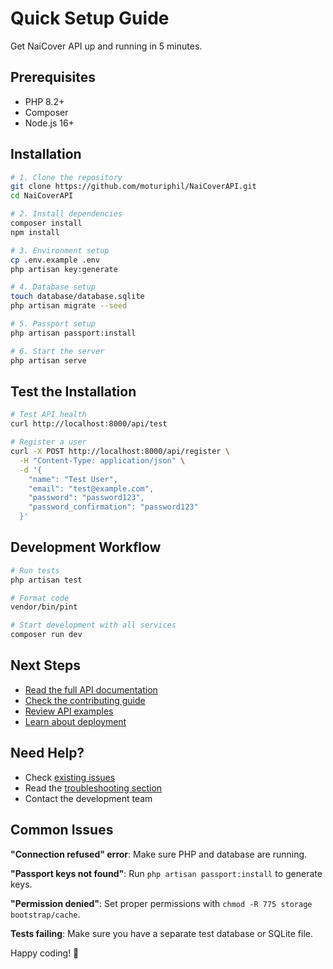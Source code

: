 # Quick Setup Guide

Get NaiCover API up and running in 5 minutes.

## Prerequisites

- PHP 8.2+
- Composer
- Node.js 16+

## Installation

```bash
# 1. Clone the repository
git clone https://github.com/moturiphil/NaiCoverAPI.git
cd NaiCoverAPI

# 2. Install dependencies
composer install
npm install

# 3. Environment setup
cp .env.example .env
php artisan key:generate

# 4. Database setup
touch database/database.sqlite
php artisan migrate --seed

# 5. Passport setup
php artisan passport:install

# 6. Start the server
php artisan serve
```

## Test the Installation

```bash
# Test API health
curl http://localhost:8000/api/test

# Register a user
curl -X POST http://localhost:8000/api/register \
  -H "Content-Type: application/json" \
  -d '{
    "name": "Test User",
    "email": "test@example.com", 
    "password": "password123",
    "password_confirmation": "password123"
  }'
```

## Development Workflow

```bash
# Run tests
php artisan test

# Format code
vendor/bin/pint

# Start development with all services
composer run dev
```

## Next Steps

- [Read the full API documentation](API_DOCUMENTATION.md)
- [Check the contributing guide](CONTRIBUTING.md)
- [Review API examples](docs/api-examples.md)
- [Learn about deployment](docs/deployment.md)

## Need Help?

- Check [existing issues](https://github.com/moturiphil/NaiCoverAPI/issues)
- Read the [troubleshooting section](docs/deployment.md#troubleshooting)
- Contact the development team

## Common Issues

**"Connection refused" error**: Make sure PHP and database are running.

**"Passport keys not found"**: Run `php artisan passport:install` to generate keys.

**"Permission denied"**: Set proper permissions with `chmod -R 775 storage bootstrap/cache`.

**Tests failing**: Make sure you have a separate test database or SQLite file.

Happy coding! 🚀